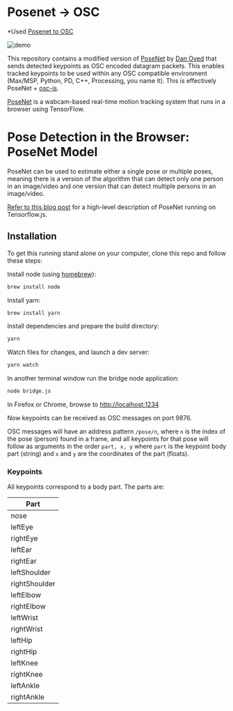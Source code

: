 # Posenet → OSC
*Used [Posenet to OSC](https://github.com/tommymitch/posenetosc)

![demo](./gif/posenet.gif)

This repository contains a modified version of [PoseNet](https://github.com/tensorflow/tfjs-models/tree/master/posenet) by [Dan Oved](https://www.danioved.com/) that sends detected keypoints as OSC encoded datagram packets. This enables tracked keypoints to be used within any OSC compatible environment (Max/MSP, Python, PD, C++, Processing, you name it). This is effectively PoseNet + [osc-js](https://github.com/colinbdclark/osc.js/). 

[PoseNet](https://github.com/tensorflow/tfjs-models/tree/master/posenet) is a wabcam-based real-time motion tracking system that runs in a browser using TensorFlow. 

# Pose Detection in the Browser: PoseNet Model



PoseNet can be used to estimate either a single pose or multiple poses, meaning there is a version of the algorithm that can detect only one person in an image/video and one version that can detect multiple persons in an image/video.

[Refer to this blog post](https://medium.com/tensorflow/real-time-human-pose-estimation-in-the-browser-with-tensorflow-js-7dd0bc881cd5) for a high-level description of PoseNet running on Tensorflow.js.

## Installation

To get this running stand alone on your computer, clone this repo and follow these steps:

Install node (using [homebrew](https://brew.sh/)):

```sh
brew install node
```

Install yarn:

```sh
brew install yarn
```

Install dependencies and prepare the build directory:

```sh
yarn
```

Watch files for changes, and launch a dev server:

```sh
yarn watch
``` 

In another terminal window run the bridge node application:

```sh
node bridge.js
``` 

In Firefox or Chrome, browse to [http://localhost:1234](http://localhost:1234)


Now keypoints can be received as OSC messages on port 9876.

OSC messages will have an address pattern `/pose/n`, where `n` is the index of the pose (person) found in a frame, and all keypoints for that pose will follow as arguments in the order `part, x, y` where `part` is the keypoint body part (string) and `x` and `y` are the coordinates of the part (floats).

### Keypoints

All keypoints correspond to a body part.  The parts are:

| Part |
| -- |
| nose |
| leftEye |
| rightEye |
| leftEar |
| rightEar |
| leftShoulder |
| rightShoulder |
| leftElbow |
| rightElbow |
| leftWrist |
| rightWrist |
| leftHip |
| rightHip |
| leftKnee |
| rightKnee |
| leftAnkle |
| rightAnkle |
